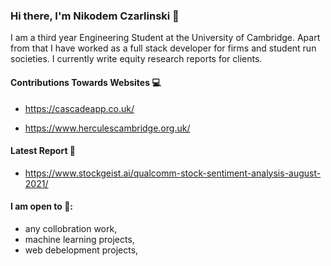 ### Hi there, I'm Nikodem Czarlinski 👋

I am a third year Engineering Student at the University of Cambridge. Apart from that I have worked as a full stack developer for firms and student run societies. I currently write equity research reports for clients.

#### Contributions Towards Websites :computer:


- https://cascadeapp.co.uk/

- https://www.herculescambridge.org.uk/

#### Latest Report :pencil:

- https://www.stockgeist.ai/qualcomm-stock-sentiment-analysis-august-2021/

#### I am open to :wrench::

- any collobration work,
- machine learning projects,
- web debelopment projects, 

<!---
nczarli/nczarli is a ✨ special ✨ repository because its `README.md` (this file) appears on your GitHub profile.
You can click the Preview link to take a look at your changes.
--->


